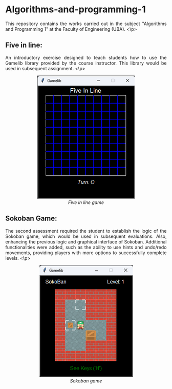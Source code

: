 # Algorithms-and-programming-1
<p align="justify">
This repository contains the works carried out in the subject "Algorithms and Programming 1" at the Faculty of Engineering (UBA).
<\p>

## Five in line:

<p align="justify">
An introductory exercise designed to teach students how to use the Gamelib library provided by the
course instructor. This library would be used in subsequent assignment.
<\p>

<p align="center">
  <img src="SokobanGame/img/FiveInLine.png" alt="Presentation">
  <br>
  <em>Five in line game</em>
</p>

## Sokoban Game:
<p align="justify">
The second assessment required the student to establish the logic of the Sokoban game,
which would be used in subsequent evaluations. Also, enhancing the previous logic and graphical interface of Sokoban.
Additional functionalities were added, such as the ability to use hints and undo/redo movements, providing players
with more options to successfully complete levels.
<\p>

<p align="center">
  <img src="SokobanGame/img/Sokoban.png" alt="Presentation">
  <br>
  <em>Sokoban game</em>
</p>